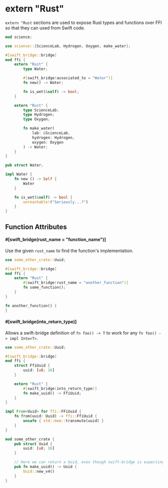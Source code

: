 # extern "Rust"

`extern "Rust` sections are used to expose Rust types and functions over FFI so that they can used from Swift code.

```rust
mod science;

use science::{ScienceLab, Hydrogen, Oxygen, make_water};

#[swift_bridge::bridge]
mod ffi {
	extern "Rust" {
	    type Water;

        #[swift_bridge(associated_to = "Water")]
	    fn new() -> Water;

	    fn is_wet(&self) -> bool;
	}

	extern "Rust" {
	    type ScienceLab;
	    type Hydrogen;
	    type Oxygen;

	    fn make_water(
	        lab: &ScienceLab,
	        hydrogen: Hydrogen,
	        oxygen: Oxygen
	    ) -> Water;
	}
}

pub struct Water;

impl Water {
	fn new () -> Self {
	    Water
	}

	fn is_wet(&self) -> bool {
	    unreachable!("Seriously...?")
	}
}
```

## Function Attributes

#### #[swift_bridge(rust_name = "function_name")]

Use the given `rust_name` to find the function's implementation.

```rust
use some_other_crate::Uuid;

#[swift_bridge::bridge]
mod ffi {
    extern "Rust" {
        #[swift_bridge(rust_name = "another_function")]
        fn some_function();
    }
}

fn another_function() {
}
```

#### #[swift_bridge(into_return_type)]

Allows a swift-bridge definition of `fn foo() -> T` to work for any `fn foo() -> impl Into<T>`.

```rust
use some_other_crate::Uuid;

#[swift_bridge::bridge]
mod ffi {
	struct FfiUuid {
	    uuid: [u8; 16]
	}

    extern "Rust" {
        #[swift_bridge(into_return_type)]
        fn make_uuid() -> FfiUuid;
    }
}

impl From<Uuid> for ffi::FFiUuid {
	fn from(uuid: Uuid) -> ffi::FfiUuid {
	    unsafe { std::mem::transmute(uuid) }
	}
}

mod some_other_crate {
	pub struct Uuid {
	    uuid: [u8; 16]
	}

    // Here we can return a Uuid, even though swift-bridge is expecting an FfiUuid.
    pub fn make_uuid() -> Uuid {
        Uuid::new_v4()
    }
}
```
